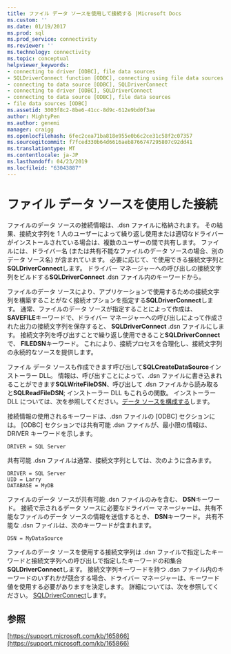 ```yaml
---
title: ファイル データ ソースを使用して接続する |Microsoft Docs
ms.custom: ''
ms.date: 01/19/2017
ms.prod: sql
ms.prod_service: connectivity
ms.reviewer: ''
ms.technology: connectivity
ms.topic: conceptual
helpviewer_keywords:
- connecting to driver [ODBC], file data sources
- SQLDriverConnect function [ODBC], connecting using file data sources
- connecting to data source [ODBC], SQLDriverConnect
- connecting to driver [ODBC], SQLDriverConnect
- connecting to data source [ODBC], file data sources
- file data sources [ODBC]
ms.assetid: 3003f8c2-8be6-41cc-8d9c-612e9bd0f3ae
author: MightyPen
ms.author: genemi
manager: craigg
ms.openlocfilehash: 6fec2cea71ba818e955e0b6c2ce31c58f2c07357
ms.sourcegitcommit: f7fced330b64d6616aeb8766747295807c92dd41
ms.translationtype: MT
ms.contentlocale: ja-JP
ms.lasthandoff: 04/23/2019
ms.locfileid: "63043887"
---
```

# <a name="connecting-using-file-data-sources"></a>ファイル データ ソースを使用した接続
ファイルのデータ ソースの接続情報は、.dsn ファイルに格納されます。 その結果、接続文字列を 1 人のユーザーによって繰り返し使用または適切なドライバーがインストールされている場合は、複数のユーザーの間で共有します。 ファイルには、ドライバー名 (または共有不能なファイルのデータ ソースの場合、別のデータ ソース名) が含まれています。 必要に応じて、で使用できる接続文字列と**SQLDriverConnect**します。 ドライバー マネージャーへの呼び出しの接続文字列をビルドする**SQLDriverConnect** .dsn ファイル内のキーワードから。  
  
 ファイルのデータ ソースにより、アプリケーションで使用するための接続文字列を構築することがなく接続オプションを指定する**SQLDriverConnect**します。 通常、ファイルのデータ ソースが指定することによって作成は、 **SAVEFILE**キーワードで、ドライバー マネージャーへの呼び出しによって作成された出力の接続文字列を保存すると、 **SQLDriverConnect** .dsn ファイルにします。 接続文字列を呼び出すことで繰り返し使用できること**SQLDriverConnect**で、 **FILEDSN**キーワード。 これにより、接続プロセスを合理化し、接続文字列の永続的なソースを提供します。  
  
 ファイル データ ソースも作成できます呼び出して**SQLCreateDataSource**インストーラー DLL。 情報は、呼び出すことによって、.dsn ファイルに書き込まれることができます**SQLWriteFileDSN**、呼び出して .dsn ファイルから読み取ると**SQLReadFileDSN**; インストーラー DLL もこれらの関数。 インストーラー DLL については、次を参照してください。[データ ソースを構成する](../../../odbc/reference/install/configuring-data-sources.md)します。  
  
 接続情報の使用されるキーワードは、.dsn ファイルの [ODBC] セクションには。 [ODBC] セクションでは共有可能 .dsn ファイルが、最小限の情報は、DRIVER キーワードを示します。  
  
```  
DRIVER = SQL Server  
```  
  
 共有可能 .dsn ファイルは通常、接続文字列としては、次のように含みます。  
  
```  
DRIVER = SQL Server  
UID = Larry  
DATABASE = MyDB  
```  
  
 ファイルのデータ ソースが共有可能 .dsn ファイルのみを含む、 **DSN**キーワード。 接続で示されるデータ ソースに必要なドライバー マネージャーは、共有不能なファイルのデータ ソースの情報を送信するとき、 **DSN**キーワード。 共有不能な .dsn ファイルは、次のキーワードが含まれます。  
  
```  
DSN = MyDataSource  
```  
  
 ファイルのデータ ソースを使用する接続文字列は .dsn ファイルで指定したキーワードと接続文字列への呼び出しで指定したキーワードの和集合**SQLDriverConnect**します。 接続文字列キーワードを持つ .dsn ファイル内のキーワードのいずれかが競合する場合、ドライバー マネージャーは、キーワード値を使用する必要がありますを決定します。 詳細については、次を参照してください。 [SQLDriverConnect](../../../odbc/reference/syntax/sqldriverconnect-function.md)します。  
  
## <a name="see-also"></a>参照  
 [https://support.microsoft.com/kb/165866](https://support.microsoft.com/kb/165866)
